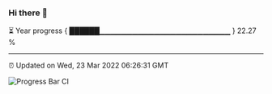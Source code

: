 ### Hi there 👋

⏳ Year progress { ██████▁▁▁▁▁▁▁▁▁▁▁▁▁▁▁▁▁▁▁▁▁▁▁▁ } 22.27 %

---

⏰ Updated on Wed, 23 Mar 2022 06:26:31 GMT

![Progress Bar CI](https://github.com/ZhaoGui/ZhaoGui/workflows/Progress%20Bar%20CI/badge.svg)
